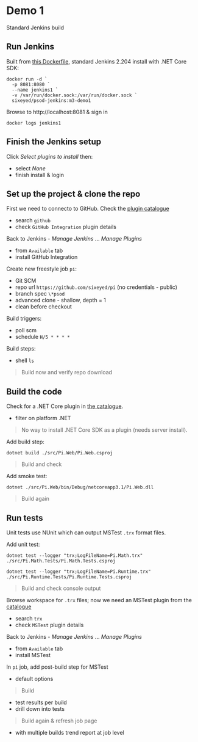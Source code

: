 # Demo 1

Standard Jenkins build

## Run Jenkins

Built from [this Dockerfile](../jenkins/m3-demo1/Dockerfile), standard Jenkins 2.204 install with .NET Core SDK:

```
docker run -d `
  -p 8081:8080 `
  --name jenkins1 `
  -v /var/run/docker.sock:/var/run/docker.sock `
  sixeyed/psod-jenkins:m3-demo1
```

Browse to http://localhost:8081 & sign in

```
docker logs jenkins1
```

## Finish the Jenkins setup

Click _Select plugins to install_ then:

- select _None_
- finish install & login

## Set up the project & clone the repo

First we need to connecto to GitHub. Check the [plugin catalogue](https://plugins.jenkins.io/)

- search `github`
- check `GitHub Integration` plugin details

Back to Jenkins - _Manage Jenkins_ ... _Manage Plugins_

- from `Available` tab
- install GitHub Integration

Create new freestyle job `pi`:

- Git SCM
- repo url `https://github.com/sixeyed/pi` (no credentials - public)
- branch spec `\*psod`
- advanced clone - shallow, depth = 1
- clean before checkout

Build triggers:

- poll scm
- schedule `H/5 * * * *`

Build steps:

- shell `ls`

> Build now and verify repo download

## Build the code

Check for a .NET Core plugin in [the catalogue](https://plugins.jenkins.io/).

- filter on platform .NET

> No way to install .NET Core SDK as a plugin (needs server install).

Add build step:

```
dotnet build ./src/Pi.Web/Pi.Web.csproj
```

> Build and check

Add smoke test:

```
dotnet ./src/Pi.Web/bin/Debug/netcoreapp3.1/Pi.Web.dll
```

> Build again

## Run tests

Unit tests use NUnit which can output MSTest `.trx` format files.

Add unit test:

```
dotnet test --logger "trx;LogFileName=Pi.Math.trx" ./src/Pi.Math.Tests/Pi.Math.Tests.csproj

dotnet test --logger "trx;LogFileName=Pi.Runtime.trx" ./src/Pi.Runtime.Tests/Pi.Runtime.Tests.csproj
```

> Build and check console output

Browse workspace for `.trx` files; now we need an MSTest plugin from the [catalogue](https://plugins.jenkins.io/)

- search `trx`
- check `MSTest` plugin details

Back to Jenkins - _Manage Jenkins_ ... _Manage Plugins_

- from `Available` tab
- install MSTest

In `pi` job, add post-build step for MSTest

- default options

> Build

- test results per build
- drill down into tests

> Build again & refresh job page

- with multiple builds trend report at job level

